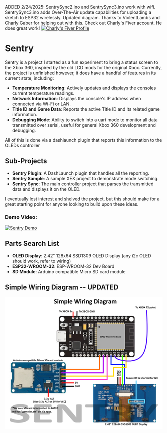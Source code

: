 ADDED 2/24/2025: SentrySync2.ino and SentrySync3.ino work with wifi. 
SentrySync3.ino adds Over-The-Air update capabilities for uploading a sketch to ESP32 wirelessly.
Updated diagram.
Thanks to ViolentLambs and Charly Gaber for helping out with this. Check out Charly's Fiver account. He does great work! 
<a href="https://www.fiverr.com/s/1qQEpKK">
  <img src="https://mms.businesswire.com/media/20190711005205/en/732296/5/FIV_Logo_Green-Circle.jpg?download=1&_gl=1*xlfouw*_gcl_au*NDY3MTMzMDY4LjE3NDA0MDgxNzM.*_ga*MjA3NTI1NzA3OS4xNzQwNDA4MTcz*_ga_ZQWF70T3FK*MTc0MDQwODE3Mi4xLjAuMTc0MDQwODE3My41OS4wLjA." alt="Charly's Fiver Profile" width="200">
</a>



# Sentry
Sentry is a project I started as a fun experiment to bring a status screen to the Xbox 360, inspired by the old LCD mods for the original Xbox. Currently, the project is unfinished however, it does have a handful of features in its current state, including:  

- **Temperature Monitoring**: Actively updates and displays the consoles current temperature readings.
- **Network Information**: Displays the console's IP address when connected via Wi-Fi or LAN. 
- **Title ID and Game Data**: Reports the active Title ID and its related game information.   
- **Debugging Mode**: Ability to switch into a uart mode to monitor all data transmitted over serial, useful for general Xbox 360 development and debugging.

All of this is done via a dashlaunch plugin that reports this information to the OLEDs controller

## Sub-Projects  

- **Sentry Plugin**: A DashLaunch plugin that handles all the reporting.  
- **Sentry Sample**: A sample XEX project to demonstrate mode switching.  
- **Sentry Sync**: The main controller project that parses the transmitted data and displays it on the OLED. 
  
I eventually lost interest and shelved the project, but this should make for a great starting point for anyone looking to build upon these ideas.  

### Demo Video:  

<a href="https://www.youtube.com/watch?v=jQ3l50-DQSE">
  <img src="https://img.youtube.com/vi/jQ3l50-DQSE/maxresdefault.jpg" alt="Sentry Demo" width="550">
</a>

## Parts Search List

- **OLED Display**: 2.42" 128x64 SSD1309 OLED Display  (any i2c OLED should work, refer to wiring)
- **ESP32-­WROOM-­32**: ESP-WROOM-32 Dev Board
- **SD Module**: Arduino compatible Micro SD card module

## Simple Wiring Diagram -- UPDATED

<img src="diagram.jpg" alt="Simple Wiring Diagram" width="600">
